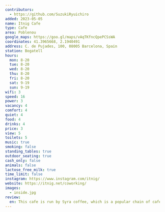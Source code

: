 ```yaml
---
contributors:
  - https://github.com/SuzukiRyuichiro
added: 2023-05-05
name: Itnig Cafe
type: Cafe
area: Poblenou
google_maps: https://goo.gl/maps/vAqTKfncQpePCSsWA
coordinates: 41.3965668, 2.1940491
address: C. de Pujades, 100, 08005 Barcelona, Spain
station: Bogatell
hours:
  mon: 8-20
  tue: 8-20
  wed: 8-20
  thu: 8-20
  fri: 8-20
  sat: 9-19
  sun: 9-19
wifi: 3
speed: 16
power: 3
vacancy: 4
comfort: 4
quiet: 4
food: 4
drinks: 4
price: 3
view: 5
toilets: 5
music: true
smoking: false
standing_tables: true
outdoor_seating: true
cash_only: false
animals: false
lactose_free_milk: true
time_limit: false
instagram: https://www.instagram.com/itnig/
website: https://itnig.net/coworking/
images:
  - inside.jpg
review:
  en: This cafe is run by Syra coffee, which is a popular chain of cafe in Spain. The building is a coworking space / startup community called itnig, but the cafe is open to public with a plenty of seats. The WiFi is workable but not the fastest. Also, there are not so many comfortable seats to sit for the entire day, especially if you're alone. If you can't get the table seats, you only get the high stools or the weird mattress seats. There's not many power outlets as well. Also, in the after noon, the sun light gets bit too much and can get quite hot inside.
---
```

